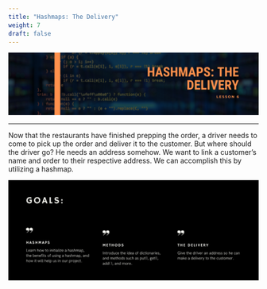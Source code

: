 ```yaml
---
title: "Hashmaps: The Delivery"
weight: 7
draft: false
---
```

<link rel="stylesheet" href="../style.css">

![mapTitle](../img/mapTitle.png)

<hr>

Now that the restaurants have finished prepping the order, a driver needs to come to pick up the order and deliver it to the customer. But where should the driver go? He needs an address somehow. We want to link a customer’s name and order to their respective address. We can accomplish this by utilizing a hashmap.


![mapGoals](../img/mapGoals.png)

